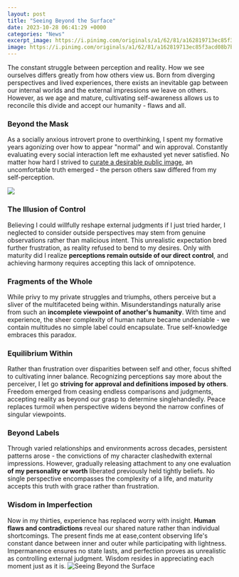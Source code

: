 ```yaml
---
layout: post
title: "Seeing Beyond the Surface"
date: 2023-10-28 06:41:29 +0000
categories: "News"
excerpt_image: https://i.pinimg.com/originals/a1/62/81/a162819713ec85f3acd08b7bbc03445e.png
image: https://i.pinimg.com/originals/a1/62/81/a162819713ec85f3acd08b7bbc03445e.png
---
```


The constant struggle between perception and reality.
How we see ourselves differs greatly from how others view us. Born from diverging perspectives and lived experiences, there exists an inevitable gap between our internal worlds and the external impressions we leave on others. However, as we age and mature, cultivating self-awareness allows us to reconcile this divide and accept our humanity - flaws and all.
### Beyond the Mask
As a socially anxious introvert prone to overthinking, I spent my formative years agonizing over how to appear "normal" and win approval. Constantly evaluating every social interaction left me exhausted yet never satisfied. No matter how hard I strived to [curate a desirable public image](https://yt.io.vn/collection/agrawal), an uncomfortable truth emerged - the person others saw differed from my self-perception. 

![](https://i.pinimg.com/originals/c4/d3/96/c4d3961266b6c218f16b6707e220601b.jpg)
### The Illusion of Control  
Believing I could willfully reshape external judgments if I just tried harder, I neglected to consider outside perspectives may stem from genuine observations rather than malicious intent. This unrealistic expectation bred further frustration, as reality refused to bend to my desires. Only with maturity did I realize **perceptions remain outside of our direct control**, and achieving harmony requires accepting this lack of omnipotence.
### Fragments of the Whole
While privy to my private struggles and triumphs, others perceive but a sliver of the multifaceted being within. Misunderstandings naturally arise from such an **incomplete viewpoint of another's humanity**. With time and experience, the sheer complexity of human nature became undeniable - we contain multitudes no simple label could encapsulate. True self-knowledge embraces this paradox.
### Equilibrium Within
Rather than frustration over disparities between self and other, focus shifted to cultivating inner balance. Recognizing perceptions say more about the perceiver, I let go **striving for approval and definitions imposed by others**. Freedom emerged from ceasing endless comparisons and judgments, accepting reality as beyond our grasp to determine singlehandedly. Peace replaces turmoil when perspective widens beyond the narrow confines of singular viewpoints.  
### Beyond Labels  
Through varied relationships and environments across decades, persistent patterns arose - the convictions of my character clashedwith external impressions. However, gradually releasing attachment to any one evaluation **of my personality or worth** liberated previously held tightly beliefs. No single perspective encompasses the complexity of a life, and maturity accepts this truth with grace rather than frustration.
### Wisdom in Imperfection
Now in my thirties, experience has replaced worry with insight. **Human flaws and contradictions** reveal our shared nature rather than individual shortcomings. The present finds me at ease,content observing life's constant dance between inner and outer while participating with lightness. Impermanence ensures no state lasts, and perfection proves as unrealistic as controlling external judgment. Wisdom resides in appreciating each moment just as it is.
![Seeing Beyond the Surface](https://i.pinimg.com/originals/a1/62/81/a162819713ec85f3acd08b7bbc03445e.png)